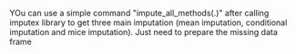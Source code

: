 YOu can use a simple command "impute_all_methods(.)" after calling imputex library to get three main imputation (mean imputation, conditional imputation and mice imputation). 
Just need to prepare the missing data frame
